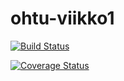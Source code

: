 # ohtu-viikko1

[![Build Status](https://travis-ci.org/akkujii/ohtu-viikko1.svg?branch=master)](https://travis-ci.org/akkujii/ohtu-viikko1)

[![Coverage Status](https://coveralls.io/repos/github/akkujii/ohtu-viikko1/badge.svg)](https://coveralls.io/github/akkujii/ohtu-viikko1)
